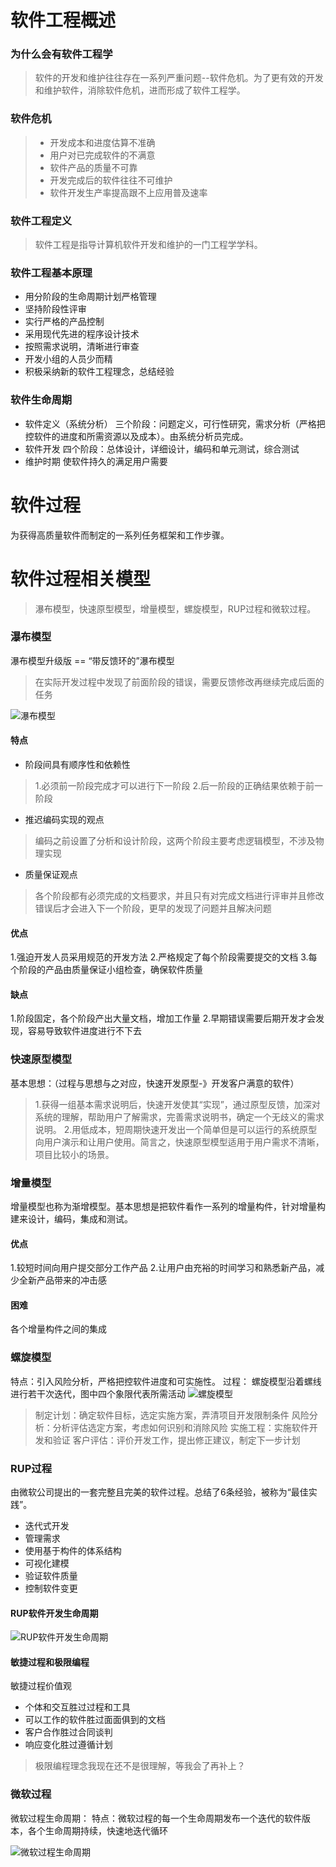 # 软件工程概述
### 为什么会有软件工程学
>   软件的开发和维护往往存在一系列严重问题--软件危机。为了更有效的开发和维护软件，消除软件危机，进而形成了软件工程学。
### 软件危机
>- 开发成本和进度估算不准确
>- 用户对已完成软件的不满意
>- 软件产品的质量不可靠
>- 开发完成后的软件往往不可维护
>- 软件开发生产率提高跟不上应用普及速率

### 软件工程定义
> 软件工程是指导计算机软件开发和维护的一门工程学学科。

### 软件工程基本原理
- 用分阶段的生命周期计划严格管理
- 坚持阶段性评审
- 实行严格的产品控制
- 采用现代先进的程序设计技术
- 按照需求说明，清晰进行审查
- 开发小组的人员少而精
- 积极采纳新的软件工程理念，总结经验

### 软件生命周期
- 软件定义（系统分析）
三个阶段：问题定义，可行性研究，需求分析（严格把控软件的进度和所需资源以及成本）。由系统分析员完成。
- 软件开发
四个阶段：总体设计，详细设计，编码和单元测试，综合测试
- 维护时期
使软件持久的满足用户需要


# 软件过程
为获得高质量软件而制定的一系列任务框架和工作步骤。

# 软件过程相关模型
> 瀑布模型，快速原型模型，增量模型，螺旋模型，RUP过程和微软过程。
### 瀑布模型
瀑布模型升级版 == “带反馈环的”瀑布模型
> 在实际开发过程中发现了前面阶段的错误，需要反馈修改再继续完成后面的任务

![瀑布模型](https://upload-images.jianshu.io/upload_images/16912555-853ed4b197644336.png?imageMogr2/auto-orient/strip%7CimageView2/2/w/1240)
#### 特点
- 阶段间具有顺序性和依赖性
> 1.必须前一阶段完成才可以进行下一阶段
> 2.后一阶段的正确结果依赖于前一阶段
- 推迟编码实现的观点
> 编码之前设置了分析和设计阶段，这两个阶段主要考虑逻辑模型，不涉及物理实现
- 质量保证观点
> 各个阶段都有必须完成的文档要求，并且只有对完成文档进行评审并且修改错误后才会进入下一个阶段，更早的发现了问题并且解决问题
#### 优点
1.强迫开发人员采用规范的开发方法
2.严格规定了每个阶段需要提交的文档
3.每个阶段的产品由质量保证小组检查，确保软件质量
#### 缺点
1.阶段固定，各个阶段产出大量文档，增加工作量
2.早期错误需要后期开发才会发现，容易导致软件进度进行不下去

### 快速原型模型
基本思想：（过程与思想与之对应，快速开发原型-》开发客户满意的软件）
> 1.获得一组基本需求说明后，快速开发使其“实现”，通过原型反馈，加深对系统的理解，帮助用户了解需求，完善需求说明书，确定一个无歧义的需求说明。
> 2.用低成本，短周期快速开发出一个简单但是可以运行的系统原型向用户演示和让用户使用。简言之，快速原型模型适用于用户需求不清晰，项目比较小的场景。

### 增量模型
增量模型也称为渐增模型。基本思想是把软件看作一系列的增量构件，针对增量构建来设计，编码，集成和测试。
#### 优点
1.较短时间向用户提交部分工作产品
2.让用户由充裕的时间学习和熟悉新产品，减少全新产品带来的冲击感

#### 困难
各个增量构件之间的集成

### 螺旋模型
特点：引入风险分析，严格把控软件进度和可实施性。
过程：
螺旋模型沿着螺线进行若干次迭代，图中四个象限代表所需活动
![螺旋模型](https://upload-images.jianshu.io/upload_images/16912555-9090daf5a47ca8b3.png?imageMogr2/auto-orient/strip%7CimageView2/2/w/1240)
> 制定计划：确定软件目标，选定实施方案，弄清项目开发限制条件
> 风险分析：分析评估选定方案，考虑如何识别和消除风险
> 实施工程：实施软件开发和验证
> 客户评估：评价开发工作，提出修正建议，制定下一步计划

### RUP过程
由微软公司提出的一套完整且完美的软件过程。总结了6条经验，被称为“最佳实践”。
- 迭代式开发
- 管理需求
- 使用基于构件的体系结构
- 可视化建模
- 验证软件质量
- 控制软件变更

#### RUP软件开发生命周期
![RUP软件开发生命周期](https://upload-images.jianshu.io/upload_images/16912555-91d69fc103f18e2e.png?imageMogr2/auto-orient/strip%7CimageView2/2/w/1240)

#### 敏捷过程和极限编程
敏捷过程价值观
- 个体和交互胜过过程和工具
- 可以工作的软件胜过面面俱到的文档
- 客户合作胜过合同谈判
- 响应变化胜过遵循计划

> 极限编程理念我现在还不是很理解，等我会了再补上？

### 微软过程
微软过程生命周期：
特点：微软过程的每一个生命周期发布一个迭代的软件版本，各个生命周期持续，快速地迭代循环

![微软过程生命周期](https://upload-images.jianshu.io/upload_images/16912555-554085658706e674.png?imageMogr2/auto-orient/strip%7CimageView2/2/w/1240)

